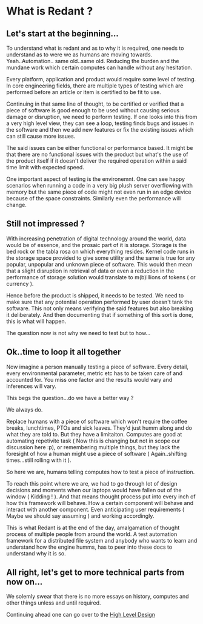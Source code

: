 # What is Redant ?

## Let's start at the beginning...

To understand what is redant and as to why it is required, one needs to
understand as to were we as humans are moving towards. Yeah..Automation..
same old..same old. Reducing the burden and the mundane work which certain
computes can handle without any hesitation.

Every platform, application and product would require some level of testing.
In core engineering fields, there are multiple types of testing which are
performed before an article or item is certified to be fit to use.

Continuing in that same line of thought, to be certified or verified that a 
piece of software is good enough to be used without causing serious damage
or disruption, we need to perform testing. If one looks into this from a very
high level view, they can see a loop, testing finds bugs and issues in the
software and then we add new features or fix the existing issues which can
still cause more issues.

The said issues can be either functional or performance based. It might be that
there are no functional issues with the product but what's the use of the 
product itself if it doesn't deliver the required operation within a said time
limit with expected speed.

One important aspect of testing is the environemnt. One can see happy scenarios
when running a code in a very big plush server overflowing with memory but
the same piece of code might not even run in an edge device because of the
space constraints. Similarly even the performance will change.

## Still not impressed ?

With increasing penetration of digital technology around the world, data would
be of essence, and the prosaic part of it is storage. Storage is the bed rock
or the tabla rosa on which everything resides. Kernel code runs in the storage
space provided to give some utility and the same is true for any popular,
unpopular and unknown piece of software. This would then mean that a slight 
disruption in retrieval of data or even a reduction in the performance of 
storage solution would translate to m(b)illions of tokens ( or currency ). 

Hence before the product is shipped, it needs to be tested. We need to make
sure that any potential operation performed by user doesn't tank the software.
This not only means verifying the said features but also breaking it deliberately.
And then documenting that if something of this sort is done, this is what will
happen.

The question now is not why we need to test but to how...

## Ok..time to loop it all together

Now imagine a person manually testing a piece of software. Every detail, every
environmental parameter, metric etc has to be taken care of and accounted for.
You miss one factor and the results would vary and inferences will vary.

This begs the question...do we have a better way ?

We always do.

Replace humans with a piece of software which won't require the coffee breaks,
lunchtimes, PTOs and sick leaves. They'd just humm along and do what they are 
told to. But they have a limitaiton. Computes are good at automating repetivite
task ( Now this is changing but not in scope our discussion here :p), or
remembering multiple things, but they lack the foresight of how a human might
use a piece of software ( Again..shifting times...still rolling with it ).

So here we are, humans telling computes how to test a piece of instruction.

To reach this point where we are, we had to go through lot of design decisions
and moments when our laptops would have fallen out of the window ( Kidding ! ).
And that means thought process put into every inch of how this framework will
behave. How a certain component will behave and interact with another component.
Even anticipating user requirements ( Maybe we should say assuming ) and 
working accordingly.

This is what Redant is at the end of the day, amalgamation of thought process
of multiple people from around the world. A test automation framework for a 
distributed file system and anybody who wants to learn and understand how the
engine humms, has to peer into these docs to understand why it is so.

## All right, let's get to more technical parts from now on...

We solemly swear that there is no more essays on history, computes and other things
unless and until required.

Continuing ahead one can go over to the [High Level Design](./HLD.md)
